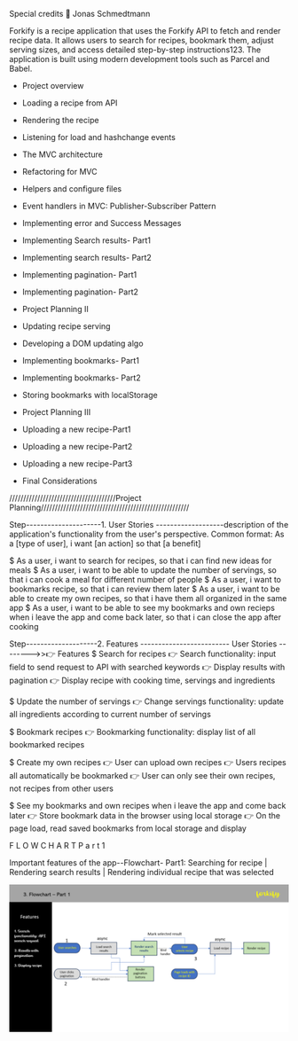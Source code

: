 Special credits 🙏 Jonas Schmedtmann

Forkify is a recipe application that uses the Forkify API to fetch and render recipe data. It allows users to search for recipes, bookmark them, adjust serving sizes, and access detailed step-by-step instructions123. The application is built using modern development tools such as Parcel and Babel.

- Project overview
- Loading a recipe from API
- Rendering the recipe
- Listening for load and hashchange events
- The MVC architecture
- Refactoring for MVC
- Helpers and configure files
- Event handlers in MVC: Publisher-Subscriber Pattern
- Implementing error and Success Messages
- Implementing Search results- Part1
- Implementing search results- Part2
- Implementing pagination- Part1
- Implementing pagination- Part2

- Project Planning II
- Updating recipe serving
- Developing a DOM updating algo
- Implementing bookmarks- Part1
- Implementing bookmarks- Part2
- Storing bookmarks with localStorage

- Project Planning III
- Uploading a new recipe-Part1
- Uploading a new recipe-Part2
- Uploading a new recipe-Part3

- Final Considerations

//////////////////////////////////////Project Planning/////////////////////////////////////////////////////

Step---------------------1. User Stories -------------------description of the application's functionality from the user's perspective.
Common format: As a [type of user], i want [an action] so that [a benefit]

$ As a user, i want to search for recipes, so that i can find new ideas for meals
$ As a user, i want to be able to update the number of servings, so that i can cook a meal for different number of people
$ As a user, i want to bookmarks recipe, so that i can review them later
$ As a user, i want to be able to create my own recipes, so that i have them all organized in the same app
$ As a user, i want to be able to see my bookmarks and own recieps when i leave the app and come back later, so that i can close the app after cooking

Step--------------------2. Features ------------------------- User Stories -------->>👉 Features
$ Search for recipes
👉 Search functionality: input field to send request to API with searched keywords
👉 Display results with pagination
👉 Display recipe with cooking time, servings and ingredients

$ Update the number of servings
👉 Change servings functionality: update all ingredients according to current number of servings

$ Bookmark recipes
👉 Bookmarking functionality: display list of all bookmarked recipes

$ Create my own recipes
👉 User can upload own recipes
👉 Users recipes all automatically be bookmarked
👉 User can only see their own recipes, not recipes from other users

$ See my bookmarks and own recipes when i leave the app and come back later
👉 Store bookmark data in the browser using local storage
👉 On the page load, read saved bookmarks from local storage and display

F L O W C H A R T P a r t 1

Important features of the app--Flowchart- Part1: Searching for recipe | Rendering search results | Rendering individual recipe that was selected

![Alt text](image.png)
